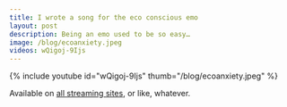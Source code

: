 ```yaml
---
title: I wrote a song for the eco conscious emo
layout: post
description: Being an emo used to be so easy…
image: /blog/ecoanxiety.jpeg
videos: wQigoj-9Ijs 
---
```


<!-- {% include refrost-style %} -->

{% include youtube id="wQigoj-9Ijs" thumb="/blog/ecoanxiety.jpeg" %}

Available on [all streaming sites](https://distrokid.com/hyperfollow/olifrost/eco-anxiety-emo-animosity), or like, whatever.